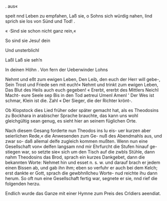 . aus«

speit nnd Leben zu empfahen,
Laß sie, o Sohns sich würdig nahen,
lind sprich sie los von Sünd und Tod! .

« ·Sind sie schon nicht ganz rein,«

So sind sie Jesu! dein

Und unsterblichl

Laßl Laß sie seh’n

In deinen Höhn
. Von fern der Ueberwinder Lohns

Nehmt und eßt zum ewigen Leben,
Den Leib, den euch der Herr will gebe-,
Sein Trost und Friede sen mit euch!«
Nehmt und trinkt zum ewigen Leben,
Das Blut des Heils auch euch gegeben!
« Ererbt, ererbt des Mittlers Neichl
Macht- eure Seele sep
Bis in den Tod aetreui
Umenl Amenl '
Der Wes ist schmar,
Klein ist die. Zahl «
Der Sieger, die der Richter krönt-.

Ob Klopstock dies Lied früher oder später gemacht hat,
als es Theodosins zu Bockhara in arabischer Sprache
brauchte, das kann uns wohl gleichgültig sean genug, es
sieht hier an seinem füglichen Orte.

Nach diesem Gesang forderte nun Theodos ins lu eis-
uer kurzen aber seierlichen Rede,« die Anwesenden zum Ge-
nuß des Abendmahls aus, und zwar so- daß allemal delfe
zugleich kommen mußten. Wenn nun eine Gesellschaft von«
delfen langsam nnd mir Ehrfurcht die Stufen hinauf ge-
stiegen war, so setzte sie« sich um den Tisch auf die zwbls
Stühle, dann nahm Theodosins das Brod, sprach ein
kurzes Dankgebet, dann die bekannten Worte: Nehmet hin
und esset n. s. w. und darauf brach er jedem einen Bissen
ab, und gab ihn ihm; eben so verfuhr er auch bei dem
Kelch; erst dankte er Gott, sprach die gewbhnllcheu Worte-
nud reichte ihu dann herum. So oft nun eine Gesellschaft
fertig war, segnete er sie, nnd rief die folgenden herzu.

Endlich wurde das Ganze mit einer Hymne zum Preis
des Crldiers aeendiat.

